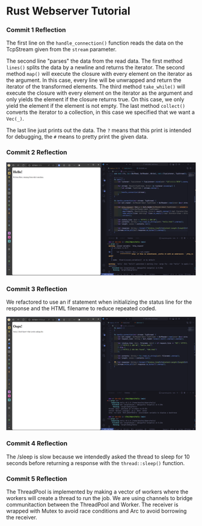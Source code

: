 # Rust Webserver Tutorial

### Commit 1 Reflection

The first line on the `handle_connection()` function reads the data on the TcpStream given from the `stream` parameter.

The second line "parses" the data from the read data. The first method `lines()` splits the data by a newline and returns the iterator. The second method `map()` will execute the closure with every element on the iterator as the argument. In this case, every line will be unwrapped and return the iterator of the transformed elements. The third method `take_while()` will execute the closure with every element on the iterator as the argument and only yields the element if the closure returns true. On this case, we only yield the element if the element is not empty. The last method `collect()` converts the iterator to a collection, in this case we specified that we want a `Vec(_)`.

The last line just prints out the data. The `?` means that this print is intended for debugging, the `#` means to pretty print the given data.

### Commit 2 Reflection

![Commit 2 screen capture](/assets/images/commit2.png)

### Commit 3 Reflection

We refactored to use an if statement when initializing the status line for the response and the HTML filename to reduce repeated coded.

![Commit 3 screen capture](/assets/images/commit3.png)

### Commit 4 Reflection

The /sleep is slow because we intendedly asked the thread to sleep for 10 seconds before returning a response with the ```thread::sleep()``` function.

### Commit 5 Reflection

The ThreadPool is implemented by making a vector of workers where the workers will create a thread to run the job. We are using channels to bridge communitaction between the ThreadPool and Worker. The receiver is wrapped with Mutex to avoid race conditions and Arc to avoid borrowing the receiver.
